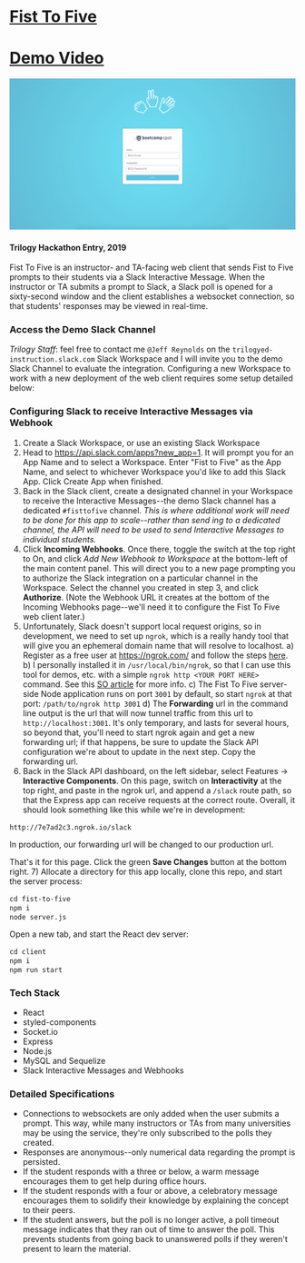# [Fist To Five](https://trilogy-fist-to-five.herokuapp.com/)

# [Demo Video](https://drive.google.com/file/d/1bZw9BzNaH0-o9Dqv8Vci1POLkWAYQjZU/view)

![LoginPage](./client/src/assets/login_page.png)

#### Trilogy Hackathon Entry, 2019

Fist To Five is an instructor- and TA-facing web client that sends Fist to Five prompts to their students via a Slack Interactive Message. When the instructor or TA submits a prompt to Slack, a Slack poll is opened for a sixty-second window and the client establishes a websocket connection, so that students' responses may be viewed in real-time.

### Access the Demo Slack Channel
*Trilogy Staff*: feel free to contact me `@Jeff Reynolds` on the `trilogyed-instruction.slack.com` Slack Workspace and I will invite you to the demo Slack Channel to evaluate the integration. Configuring a new Workspace to work with a new deployment of the web client requires some setup detailed below:

### Configuring Slack to receive Interactive Messages via Webhook
1) Create a Slack Workspace, or use an existing Slack Workspace
2) Head to https://api.slack.com/apps?new_app=1. It will prompt you for an App Name and to select a Workspace. Enter "Fist to Five" as the App Name, and select to whichever Workspace you'd like to add this Slack App. Click Create App when finished.
3) Back in the Slack client, create a designated channel in your Workspace to receive the Interactive Messages--the demo Slack channel has a dedicated `#fisttofive` channel. _This is where additional work will need to be done for this app to scale--rather than send ing to a dedicated channel, the API will need to be used to send Interactive Messages to individual students._
4) Click **Incoming Webhooks**. Once there, toggle the switch at the top right to On, and click *Add New Webhook to Workspace* at the bottom-left of the main content panel. This will direct you to a new page prompting you to authorize the Slack integration on a particular channel in the Workspace. Select the channel you created in step 3, and click **Authorize**. (Note the Webhook URL it creates at the bottom of the Incoming Webhooks page--we'll need it to configure the Fist To Five web client later.)
5) Unfortunately, Slack doesn't support local request origins, so in development, we need to set up `ngrok`, which is a really handy tool that will give you an ephemeral domain name that will resolve to localhost.
  a) Register as a free user at https://ngrok.com/ and follow the steps [here](https://dashboard.ngrok.com/get-started).
  b) I personally installed it in `/usr/local/bin/ngrok`, so that I can use this tool for demos, etc. with a simple `ngrok http <YOUR PORT HERE>` command. See this [SO article](https://stackoverflow.com/questions/30188582/ngrok-command-not-found) for more info.
  c) The Fist To Five server-side Node application runs on port `3001` by default, so start `ngrok` at that port: `/path/to/ngrok http 3001`
  d) The **Forwarding** url in the command line output is the url that will now tunnel traffic from this url to `http://localhost:3001`. It's only temporary, and lasts for several hours, so beyond that, you'll need to start ngrok again and get a new forwarding url; if that happens, be sure to update the Slack API configuration we're about to update in the next step. Copy the forwarding url.
6) Back in the Slack API dashboard, on the left sidebar, select Features → **Interactive Components**. On this page, switch on **Interactivity** at the top right, and paste in the ngrok url, and append a `/slack` route path, so that the Express app can receive requests at the correct route. Overall, it should look something like this while we're in development:
```
http://7e7ad2c3.ngrok.io/slack
```
In production, our forwarding url will be changed to our production url.

That's it for this page. Click the green **Save Changes** button at the bottom right.
7) Allocate a directory for this app locally, clone this repo, and start the server process:
```
cd fist-to-five
npm i
node server.js
```
Open a new tab, and start the React dev server:
```
cd client
npm i
npm run start
```



### Tech Stack
* React
* styled-components
* Socket.io
* Express
* Node.js
* MySQL and Sequelize
* Slack Interactive Messages and Webhooks

### Detailed Specifications
* Connections to websockets are only added when the user submits a prompt. This way, while many instructors or TAs from many universities may be using the service, they're only subscribed to the polls they created.
* Responses are anonymous--only numerical data regarding the prompt is persisted.
* If the student responds with a three or below, a warm message encourages them to get help during office hours.
* If the student responds with a four or above, a celebratory message encourages them to solidify their knowledge by explaining the concept to their peers.
* If the student answers, but the poll is no longer active, a poll timeout message indicates that they ran out of time to answer the poll. This prevents students from going back to unanswered polls if they weren't present to learn the material.